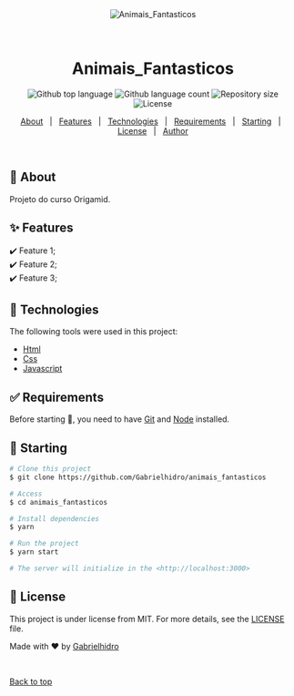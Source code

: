 <div align="center" id="top"> 
  <img src="./.github/app.gif" alt="Animais_Fantasticos" />

&#xa0;

  <!-- <a href="https://animais_fantasticos.netlify.app">Demo</a> -->
</div>

<h1 align="center">Animais_Fantasticos</h1>

<p align="center">
  <img alt="Github top language" src="https://img.shields.io/github/languages/top/Gabrielhidro/animais_fantasticos?color=56BEB8">

  <img alt="Github language count" src="https://img.shields.io/github/languages/count/Gabrielhidro/animais_fantasticos?color=56BEB8">

  <img alt="Repository size" src="https://img.shields.io/github/repo-size/Gabrielhidro/animais_fantasticos?color=56BEB8">

  <img alt="License" src="https://img.shields.io/github/license/Gabrielhidro/animais_fantasticos?color=56BEB8">
</p>

<!-- Status -->

<!-- <h4 align="center">
	🚧  Animais_Fantasticos 🚀 Under construction...  🚧
</h4>

<hr> -->

<p align="center">
  <a href="#dart-about">About</a> &#xa0; | &#xa0; 
  <a href="#sparkles-features">Features</a> &#xa0; | &#xa0;
  <a href="#rocket-technologies">Technologies</a> &#xa0; | &#xa0;
  <a href="#white_check_mark-requirements">Requirements</a> &#xa0; | &#xa0;
  <a href="#checkered_flag-starting">Starting</a> &#xa0; | &#xa0;
  <a href="#memo-license">License</a> &#xa0; | &#xa0;
  <a href="https://github.com/Gabrielhidro" target="_blank">Author</a>
</p>

<br>

## :dart: About

Projeto do curso Origamid.

## :sparkles: Features

:heavy_check_mark: Feature 1;\
:heavy_check_mark: Feature 2;\
:heavy_check_mark: Feature 3;

## :rocket: Technologies

The following tools were used in this project:

- [Html](https://html.io/)
- [Css](https://css.org/en/)
- [Javascript](https://javascript.org/)

## :white_check_mark: Requirements

Before starting :checkered_flag:, you need to have [Git](https://git-scm.com) and [Node](https://nodejs.org/en/) installed.

## :checkered_flag: Starting

```bash
# Clone this project
$ git clone https://github.com/Gabrielhidro/animais_fantasticos

# Access
$ cd animais_fantasticos

# Install dependencies
$ yarn

# Run the project
$ yarn start

# The server will initialize in the <http://localhost:3000>
```

## :memo: License

This project is under license from MIT. For more details, see the [LICENSE](LICENSE.md) file.

Made with :heart: by <a href="https://github.com/Gabrielhidro" target="_blank">Gabrielhidro</a>

&#xa0;

<a href="#top">Back to top</a>
